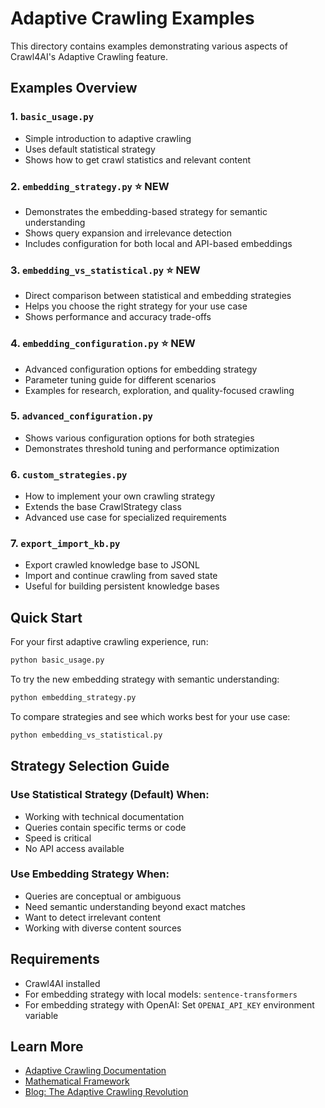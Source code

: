 # Adaptive Crawling Examples

This directory contains examples demonstrating various aspects of Crawl4AI's Adaptive Crawling feature.

## Examples Overview

### 1. `basic_usage.py`
- Simple introduction to adaptive crawling
- Uses default statistical strategy
- Shows how to get crawl statistics and relevant content

### 2. `embedding_strategy.py` ⭐ NEW
- Demonstrates the embedding-based strategy for semantic understanding
- Shows query expansion and irrelevance detection
- Includes configuration for both local and API-based embeddings

### 3. `embedding_vs_statistical.py` ⭐ NEW
- Direct comparison between statistical and embedding strategies
- Helps you choose the right strategy for your use case
- Shows performance and accuracy trade-offs

### 4. `embedding_configuration.py` ⭐ NEW
- Advanced configuration options for embedding strategy
- Parameter tuning guide for different scenarios
- Examples for research, exploration, and quality-focused crawling

### 5. `advanced_configuration.py`
- Shows various configuration options for both strategies
- Demonstrates threshold tuning and performance optimization

### 6. `custom_strategies.py`
- How to implement your own crawling strategy
- Extends the base CrawlStrategy class
- Advanced use case for specialized requirements

### 7. `export_import_kb.py`
- Export crawled knowledge base to JSONL
- Import and continue crawling from saved state
- Useful for building persistent knowledge bases

## Quick Start

For your first adaptive crawling experience, run:

```bash
python basic_usage.py
```

To try the new embedding strategy with semantic understanding:

```bash
python embedding_strategy.py
```

To compare strategies and see which works best for your use case:

```bash
python embedding_vs_statistical.py
```

## Strategy Selection Guide

### Use Statistical Strategy (Default) When:
- Working with technical documentation
- Queries contain specific terms or code
- Speed is critical
- No API access available

### Use Embedding Strategy When:
- Queries are conceptual or ambiguous
- Need semantic understanding beyond exact matches
- Want to detect irrelevant content
- Working with diverse content sources

## Requirements

- Crawl4AI installed
- For embedding strategy with local models: `sentence-transformers`
- For embedding strategy with OpenAI: Set `OPENAI_API_KEY` environment variable

## Learn More

- [Adaptive Crawling Documentation](https://docs.cr4wlr.com/core/adaptive-crawling/)
- [Mathematical Framework](https://github.com/unclecode/cr4wlr/blob/main/PROGRESSIVE_CRAWLING.md)
- [Blog: The Adaptive Crawling Revolution](https://docs.cr4wlr.com/blog/adaptive-crawling-revolution/)